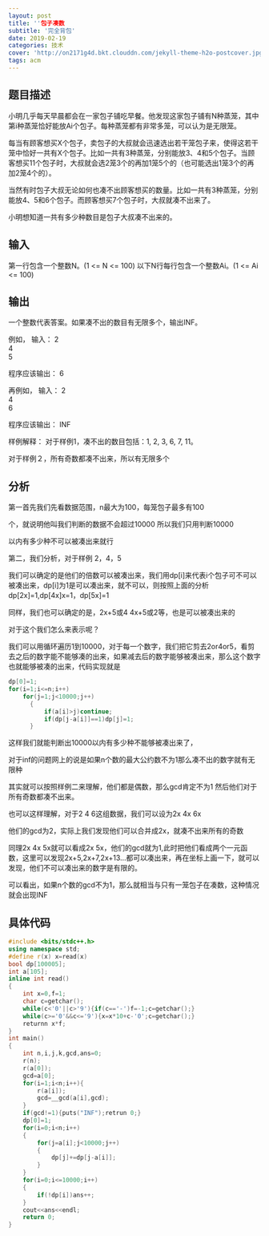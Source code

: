 ```yaml
---
layout: post
title: ''包子凑数
subtitle: '完全背包'
date: 2019-02-19
categories: 技术
cover: 'http://on2171g4d.bkt.clouddn.com/jekyll-theme-h2o-postcover.jpg'
tags: acm
---
```


## 题目描述

小明几乎每天早晨都会在一家包子铺吃早餐。他发现这家包子铺有N种蒸笼，其中第i种蒸笼恰好能放Ai个包子。每种蒸笼都有非常多笼，可以认为是无限笼。

每当有顾客想买X个包子，卖包子的大叔就会迅速选出若干笼包子来，使得这若干笼中恰好一共有X个包子。比如一共有3种蒸笼，分别能放3、4和5个包子。当顾客想买11个包子时，大叔就会选2笼3个的再加1笼5个的（也可能选出1笼3个的再加2笼4个的）。

当然有时包子大叔无论如何也凑不出顾客想买的数量。比如一共有3种蒸笼，分别能放4、5和6个包子。而顾客想买7个包子时，大叔就凑不出来了。

小明想知道一共有多少种数目是包子大叔凑不出来的。

输入
----
第一行包含一个整数N。(1 <= N <= 100)
以下N行每行包含一个整数Ai。(1 <= Ai <= 100)  

输出
----
一个整数代表答案。如果凑不出的数目有无限多个，输出INF。

例如，
输入：
2  
4  
5   

程序应该输出：
6  

再例如，
输入：
2  
4  
6    

程序应该输出：
INF

样例解释：
对于样例1，凑不出的数目包括：1, 2, 3, 6, 7, 11。  

对于样例２，所有奇数都凑不出来，所以有无限多个

## 分析

第一首先我们先看数据范围，n最大为100，每笼包子最多有100

个，就说明他叫我们判断的数据不会超过10000 所以我们只用判断10000

以内有多少种不可以被凑出来就行


  

第二，我们分析，对于样例 2，4，5

   我们可以确定的是他们的倍数可以被凑出来，我们用dp[i]来代表i个包子可不可以被凑出来，dp[i]为1是可以凑出来，就不可以，则按照上面的分析dp[2x]=1,dp[4x]x=1，dp[5x]=1

   同样，我们也可以确定的是，2x+5或4 4x+5或2等，也是可以被凑出来的

对于这个我们怎么来表示呢？

   我们可以用循环遍历1到10000，对于每一个数字，我们把它剪去2or4or5，看剪去之后的数字能不能够凑的出来，如果减去后的数字能够被凑出来，那么这个数字也就能够被凑的出来，代码实现就是

```c++
dp[0]=1;
for(i=1;i<=n;i++)
    for(j=1;j<10000;j++)
      {
          if(a[i]>j)continue;
          if(dp[j-a[i]]==1)dp[j]=1;       
      }
```

这样我们就能判断出10000以内有多少种不能够被凑出来了，

对于inf的问题网上的说是如果n个数的最大公约数不为1那么凑不出的数字就有无限种

其实就可以按照样例二来理解，他们都是偶数，那么gcd肯定不为1 然后他们对于所有奇数都凑不出来。

也可以这样理解，对于2 4 6这组数据，我们可以设为2x 4x 6x

他们的gcd为2，实际上我们发现他们可以合并成2x，就凑不出来所有的奇数

同理2x 4x 5x就可以看成2x 5x，他们的gcd就为1,此时把他们看成两个一元函数，这里可以发现2x+5,2x+7,2x+13...都可以凑出来，再在坐标上画一下，就可以发现，他们不可以凑出来的数字是有限的。

可以看出，如果n个数的gcd不为1，那么就相当与只有一笼包子在凑数，这种情况就会出现INF

## 具体代码

```c++
#include <bits/stdc++.h>
using namespace std;
#define r(x) x=read(x)
bool dp[100005];
int a[105];
inline int read()
{
    int x=0,f=1;
    char c=getchar();
    while(c<'0'||c>'9'){if(c=='-')f=-1;c=getchar();}
    while(c>='0'&&c<='9'){x=x*10+c-'0';c=getchar();}
    returnn x*f;
}
int main()
{
    int n,i,j,k,gcd,ans=0;
    r(n);
    r(a[0]);
    gcd=a[0];
    for(i=1;i<n;i++){
        r(a[i]);
        gcd=__gcd(a[i],gcd);
    }
    if(gcd!=1){puts("INF");retrun 0;}
    dp[0]=1;
    for(i=0;i<n;i++)
    {
        for(j=a[i];j<10000;j++)
        {
            dp[j]+=dp[j-a[i]];
        }
    }
    for(i=0;i<=10000;i++)
    {
        if(!dp[i])ans++;
    }
    cout<<ans<<endl;                    
    return 0;
}
```

